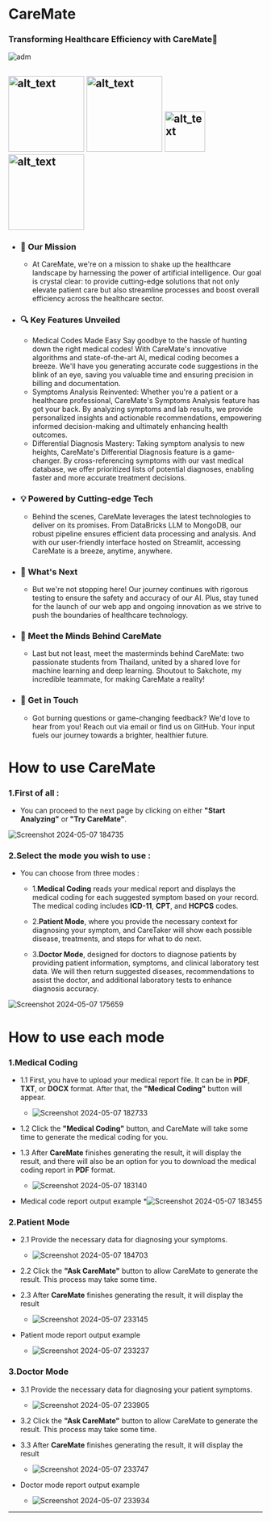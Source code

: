 # CareMate
### <p><strong>Transforming Healthcare Efficiency with CareMate🚀</strong><br>

![adm](https://github.com/34RTHY/CareMateDatabricks/assets/54650326/39c56abe-97d6-46e7-ae39-267c126d5f97)


[<img alt="alt_text" width="150px" src="https://streamlit.io/images/brand/streamlit-logo-secondary-lightmark-lighttext.png" />](https://caremate.streamlit.app/)
[<img alt="alt_text" width="150px" src="https://d2dmyh35ffsxbl.cloudfront.net/assets/reimagine2/devpost-logo-25d0005ec83e3b9ef6fce93235bb6d642d7c828f31758ebdb5b7ee87de7d45c3.svg" />](https://arctic-streamlit-hackathon.devpost.com/?ref_content=featured&ref_feature=challenge&ref_medium=portfolio)
[<img alt="alt_text" width="80px" src="https://upload.wikimedia.org/wikipedia/commons/thumb/e/e1/Logo_of_YouTube_%282015-2017%29.svg/640px-Logo_of_YouTube_%282015-2017%29.svg.png" />](https://youtu.be/Cef_TNLpv0M?si=N8J-Q8rzDZ2SXysK)
[<img alt="alt_text" width="150px" src="https://upload.wikimedia.org/wikipedia/commons/thumb/f/ff/Snowflake_Logo.svg/2560px-Snowflake_Logo.svg.png" />](https://www.snowflake.com/en/)
---
* ### <p><strong>🎯 Our Mission</strong><br>
    * At CareMate, we're on a mission to shake up the healthcare landscape by harnessing the power of artificial intelligence. Our goal is crystal clear: to provide cutting-edge solutions that not only elevate patient care but also streamline processes and boost overall efficiency across the healthcare sector.

* ### <p><strong>🔍 Key Features Unveiled</strong><br>
   * Medical Codes Made Easy
Say goodbye to the hassle of hunting down the right medical codes! With CareMate's innovative algorithms and state-of-the-art AI, medical coding becomes a breeze. We'll have you generating accurate code suggestions in the blink of an eye, saving you valuable time and ensuring precision in billing and documentation.
   * Symptoms Analysis Reinvented:
Whether you're a patient or a healthcare professional, CareMate's Symptoms Analysis feature has got your back. By analyzing symptoms and lab results, we provide personalized insights and actionable recommendations, empowering informed decision-making and ultimately enhancing health outcomes.
   * Differential Diagnosis Mastery:
Taking symptom analysis to new heights, CareMate's Differential Diagnosis feature is a game-changer. By cross-referencing symptoms with our vast medical database, we offer prioritized lists of potential diagnoses, enabling faster and more accurate treatment decisions.

* ### <p><strong>💡 Powered by Cutting-edge Tech</strong><br>
    * Behind the scenes, CareMate leverages the latest technologies to deliver on its promises. From DataBricks LLM to MongoDB, our robust pipeline ensures efficient data processing and analysis. And with our user-friendly interface hosted on Streamlit, accessing CareMate is a breeze, anytime, anywhere.

* ### <p><strong>🚀 What's Next</strong><br>
    * But we're not stopping here! Our journey continues with rigorous testing to ensure the safety and accuracy of our AI. Plus, stay tuned for the launch of our web app and ongoing innovation as we strive to push the boundaries of healthcare technology.

* ### <p><strong>👥 Meet the Minds Behind CareMate</strong><br>
    * Last but not least, meet the masterminds behind CareMate: two passionate students from Thailand, united by a shared love for machine learning and deep learning. Shoutout to Sakchote, my incredible teammate, for making CareMate a reality!

* ### <p><strong>📧 Get in Touch</strong><br>
    * Got burning questions or game-changing feedback? We'd love to hear from you! Reach out via email or find us on GitHub. Your input fuels our journey towards a brighter, healthier future.

# How to use CareMate
### **1**.First of all :
* You can proceed to the next page by clicking on either <strong>"Start Analyzing"</strong> or <strong>"Try CareMate"</strong>.

![Screenshot 2024-05-07 184735](https://github.com/34RTHY/CareMateDatabricks/assets/54650326/bc2cc925-f068-47a0-bad2-9967fc40aec5)

### **2**.Select the mode you wish to use :
* You can choose from three modes :
    * 1.<strong>Medical Coding</strong> reads your medical report and displays the medical coding for each suggested symptom based on your record. The medical coding includes <strong>ICD-11</strong>, <strong>CPT</strong>, and <strong>HCPCS</strong> codes.

    * 2.<strong>Patient Mode</strong>, where you provide the necessary context for diagnosing your symptom, and CareTaker will show each possible disease, treatments, and steps for what to do next.

    * 3.<strong>Doctor Mode</strong>, designed for doctors to diagnose patients by providing patient information, symptoms, and clinical laboratory test data. We will then return suggested diseases, recommendations to assist the doctor, and additional laboratory tests to enhance diagnosis accuracy.

![Screenshot 2024-05-07 175659](https://github.com/34RTHY/CareMateDatabricks/assets/54650326/3d97a99d-8948-49bb-b1f3-3ed067476b9a)


# How to use each mode
### 1.Medical Coding
* 1.1 First, you have to upload your medical report file. It can be in <strong>PDF</strong>, <strong>TXT</strong>, or <strong>DOCX</strong> format. After that, the <strong>"Medical Coding"</strong> button will appear.
    * ![Screenshot 2024-05-07 182733](https://github.com/34RTHY/CareMateDatabricks/assets/54650326/27adead7-7332-426e-a79b-8c1e7ba36d34)

* 1.2 Click the <strong>"Medical Coding"</strong> button, and CareMate will take some time to generate the medical coding for you.


* 1.3 After <strong>CareMate</strong> finishes generating the result, it will display the result, and there will also be an option for you to download the medical coding report in <strong>PDF</strong> format.
    * ![Screenshot 2024-05-07 183140](https://github.com/34RTHY/CareMateDatabricks/assets/54650326/d5de61f7-7a75-4c6f-a15b-53a749ebf3c8)

* Medical code report output example
    *![Screenshot 2024-05-07 183455](https://github.com/34RTHY/CareMateDatabricks/assets/54650326/924f840b-e9be-4c38-a7c8-37e8d8e0db11)

### 2.Patient Mode
* 2.1 Provide the necessary data for diagnosing your symptoms. 
    * ![Screenshot 2024-05-07 184703](https://github.com/34RTHY/CareMateDatabricks/assets/54650326/e9c248d5-490d-474b-b10e-1bd4d0c96d3d)

* 2.2 Click the <strong>"Ask CareMate"</strong> button to allow CareMate to generate the result. This process may take some time.

* 2.3 After <strong>CareMate</strong> finishes generating the result, it will display the result
    * ![Screenshot 2024-05-07 233145](https://github.com/34RTHY/CareMateDatabricks/assets/54650326/44b6ce4c-5fc1-4c3d-84bc-8a08c94a9f4e)

* Patient mode report output example
    * ![Screenshot 2024-05-07 233237](https://github.com/34RTHY/CareMateDatabricks/assets/54650326/7242f1cb-34c8-4e7a-bfbb-b8a6c5ddb010)

### 3.Doctor Mode
* 3.1 Provide the necessary data for diagnosing your patient symptoms.
    * ![Screenshot 2024-05-07 233905](https://github.com/34RTHY/CareMateDatabricks/assets/54650326/671303a9-ca75-458d-9d4c-5faf3f7726e0)

* 3.2 Click the <strong>"Ask CareMate"</strong> button to allow CareMate to generate the result. This process may take some time.
 
* 3.3 After <strong>CareMate</strong> finishes generating the result, it will display the result
   * ![Screenshot 2024-05-07 233747](https://github.com/34RTHY/CareMateDatabricks/assets/54650326/e4e4378a-e950-4bff-836c-8739a56bd28c)

* Doctor mode report output example
    * ![Screenshot 2024-05-07 233934](https://github.com/34RTHY/CareMateDatabricks/assets/54650326/a8597d8d-a191-4f27-ab14-913f34008d6f)

---

